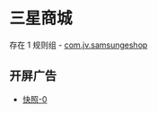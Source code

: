 # 三星商城

存在 1 规则组 - [com.jv.samsungeshop](/src/apps/com.jv.samsungeshop.ts)

## 开屏广告

- [快照-0](https://i.gkd.li/import/13445581)
